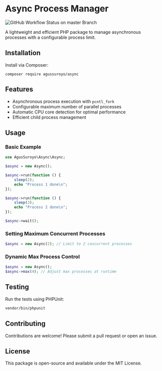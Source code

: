 # Async Process Manager

![GitHub Workflow Status on master Branch](https://github.com/agussuroyo/async/actions/workflows/test.yml/badge.svg?branch=master)


A lightweight and efficient PHP package to manage asynchronous processes with a configurable process limit.

## Installation
Install via Composer:
```
composer require agussuroyo/async
```


## Features
- Asynchronous process execution with `pcntl_fork`
- Configurable maximum number of parallel processes
- Automatic CPU core detection for optimal performance
- Efficient child process management

## Usage

### Basic Example
```php
use AgusSuroyo\Async\Async;

$async = new Async();

$async->run(function () {
    sleep(2);
    echo "Process 1 done\n";
});

$async->run(function () {
    sleep(3);
    echo "Process 2 done\n";
});

$async->wait();
```

### Setting Maximum Concurrent Processes
```php
$async = new Async(2); // Limit to 2 concurrent processes
```

### Dynamic Max Process Control
```php
$async = new Async();
$async->max(4); // Adjust max processes at runtime
```

## Testing
Run the tests using PHPUnit:
```sh
vendor/bin/phpunit
```

## Contributing
Contributions are welcome! Please submit a pull request or open an issue.

## License
This package is open-source and available under the MIT License.

